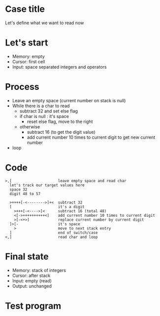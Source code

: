 # Case title

Let's define what we want to read now

# Let's start

* Memory: empty
* Cursor: first cell
* Input: space separated integers and operators

# Process

* Leave an empty space (current number on stack is null)
* While there is a char to read
  * subtract 32 and set else flag
  * if char is null : it's space
    * reset else flag, move to the right
  * otherwise
    * subtract 16 (to get the digit value)
    * add current number 10 times to current digit to get new current number
* loop

# Code
```
>,[                     leave empty space and read char
  let's track our target values here
  space 32
  digit 48 to 57

  >++++[-<-------->]+<  subtract 32
  [                     it's a digit
    >+++[-<---->]<      subtract 16 (total 48)
    <[->++++++++++<]    add current number 10 times to current digit
    >[-<+>]             replace current number by current digit
  ]>[-                  it's space
    >                   move to next stack entry
  ]                     end of switch/case
<,]                     read char and loop
```

# Final state

* Memory: stack of integers
* Cursor: after stack
* Input: empty (read)
* Output: unchanged

# Test program

```
```
